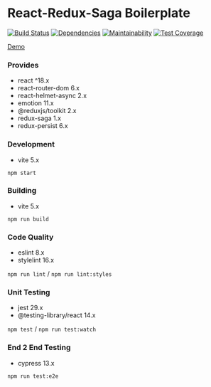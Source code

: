 # React-Redux-Saga Boilerplate

[![Build Status](https://travis-ci.org/gilbarbara/react-redux-saga-boilerplate.svg?branch=master)](https://travis-ci.org/gilbarbara/react-redux-saga-boilerplate) [![Dependencies](https://david-dm.org/gilbarbara/react-redux-saga-boilerplate.svg)](https://david-dm.org/gilbarbara/react-redux-saga-boilerplate) [![Maintainability](https://api.codeclimate.com/v1/badges/eb66aa0049fa03acbbf3/maintainability)](https://codeclimate.com/github/gilbarbara/react-redux-saga-boilerplate/maintainability) [![Test Coverage](https://api.codeclimate.com/v1/badges/eb66aa0049fa03acbbf3/test_coverage)](https://codeclimate.com/github/gilbarbara/react-redux-saga-boilerplate/test_coverage)

[Demo](https://redux-saga.react-boilerplate.com/)

### Provides

- react ^18.x
- react-router-dom 6.x
- react-helmet-async 2.x
- emotion 11.x
- @reduxjs/toolkit 2.x
- redux-saga 1.x
- redux-persist 6.x

### Development

- vite 5.x

`npm start`

### Building

- vite 5.x

`npm run build`

### Code Quality

- eslint 8.x
- stylelint 16.x

`npm run lint` / `npm run lint:styles`

### Unit Testing

- jest 29.x
- @testing-library/react 14.x

`npm test` / `npm run test:watch`

### End 2 End Testing

- cypress 13.x

`npm run test:e2e`

